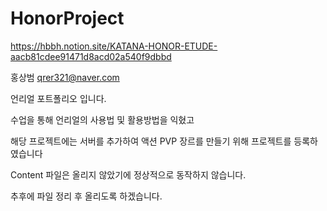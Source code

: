 # HonorProject
https://hbbh.notion.site/KATANA-HONOR-ETUDE-aacb81cdee91471d8acd02a540f9dbbd

홍상범
qrer321@naver.com

언리얼 포트폴리오 입니다.
 
수업을 통해 언리얼의 사용법 및 활용방법을 익혔고

해당 프로젝트에는 서버를 추가하여 액션 PVP 장르를 만들기 위해 프로젝트를 등록하였습니다




Content 파일은 올리지 않았기에 정상적으로 동작하지 않습니다.

추후에 파일 정리 후 올리도록 하겠습니다.
